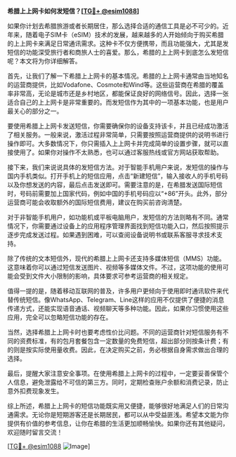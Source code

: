 **希腊上上网卡如何发短信？[[TG💪+ @esim1088](https://t.me/s/esim1088)]**

如果你计划去希腊旅游或者长期居住，那么选择合适的通信工具是必不可少的。近年来，随着电子SIM卡（eSIM）技术的发展，越来越多的人开始倾向于购买希腊的上上网卡来满足日常通讯需求。这种卡不仅方便携带，而且功能强大，尤其是发短信的功能深受旅行者和商旅人士的喜爱。那么，希腊的上上网卡到底怎么发短信呢？本文将为你详细解答。

首先，让我们了解一下希腊上上网卡的基本情况。希腊的上上网卡通常由当地知名的运营商提供，比如Vodafone、Cosmote和Wind等。这些运营商在希腊的覆盖率非常高，无论是城市还是乡村地区，都能保证良好的网络信号。因此，选择一张适合自己的上上网卡是非常重要的。而发短信作为其中的一项基本功能，也是用户最关心的部分之一。

要使用希腊上上网卡发送短信，你需要确保你的设备支持该卡，并且已经成功激活了相关服务。一般来说，激活过程非常简单，只需要按照运营商提供的说明书进行操作即可。大多数情况下，你只需插入上上网卡并完成简单的设置步骤，就可以直接使用了。如果你对操作不太熟悉，也可以通过客服热线或官方网站获取帮助。

接下来，我们来说说具体的发短信方法。对于智能手机用户来说，发短信的操作与国内手机类似。打开手机上的短信应用，点击“新建短信”，输入接收人的手机号码以及你想发送的内容，最后点击发送即可。需要注意的是，在希腊发送国际短信时，号码前需要加上国家代码，例如中国的手机号码应以“+86”开头。此外，部分运营商可能会收取额外的国际短信费用，建议在购买前咨询清楚。

对于非智能手机用户，如功能机或平板电脑用户，发短信的方法则略有不同。通常情况下，你需要通过设备上的应用程序管理界面找到短信功能入口，然后按照提示逐步完成发送过程。如果遇到困难，可以查阅设备说明书或联系客服寻求技术支持。

除了传统的文本短信外，现代的希腊上上网卡还支持多媒体短信（MMS）功能。这意味着你可以通过短信发送图片、视频等多媒体文件。不过，这项功能的使用可能会受到文件大小限制的影响，具体要求可参考运营商的相关规定。

值得一提的是，随着移动互联网的普及，许多用户更倾向于使用即时通讯软件来代替传统短信。像WhatsApp、Telegram、Line这样的应用不仅提供了便捷的消息传递方式，还能实现语音通话、视频聊天等多种功能。因此，如果你习惯使用这些应用，完全可以忽略短信功能的存在。

当然，选择希腊上上网卡时也要考虑性价比问题。不同的运营商针对短信服务有不同的资费标准，有的包月套餐包含一定数量的免费短信，超出部分则按条计费；有的则是按实际使用量收费。因此，在决定购买之前，务必根据自身需求做出合理的选择。

最后，提醒大家注意安全事项。在使用希腊上上网卡的过程中，一定要妥善保管个人信息，避免泄露给不可信的第三方。同时，定期检查账户余额和消费记录，防止意外扣费现象发生。

综上所述，希腊上上网卡的短信功能既实用又便捷，能够很好地满足人们的日常沟通需求。无论你是短期游客还是长期居民，都可以从中受益匪浅。希望本文能为你提供有价值的参考信息，让你在希腊的生活更加顺畅愉快。如果你还有其他疑问，欢迎随时留言交流！

[[TG💪+ @esim1088](https://t.me/s/esim1088) ![Image](https://i.postimg.cc/4NQfJmqS/Snipaste-2025-05-13-00-14-12.png)]